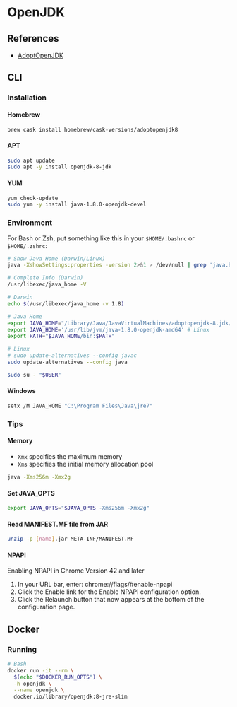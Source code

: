 # OpenJDK

## References

- [AdoptOpenJDK](https://adoptopenjdk.net/)

## CLI

### Installation

#### Homebrew

```sh
brew cask install homebrew/cask-versions/adoptopenjdk8
```

#### APT

```sh
sudo apt update
sudo apt -y install openjdk-8-jdk
```

#### YUM

```sh
yum check-update
sudo yum -y install java-1.8.0-openjdk-devel
```

### Environment

For Bash or Zsh, put something like this in your `$HOME/.bashrc` or `$HOME/.zshrc`:

```sh
# Show Java Home (Darwin/Linux)
java -XshowSettings:properties -version 2>&1 > /dev/null | grep 'java.home'

# Complete Info (Darwin)
/usr/libexec/java_home -V
```

```sh
# Darwin
echo $(/usr/libexec/java_home -v 1.8)

# Java Home
export JAVA_HOME="/Library/Java/JavaVirtualMachines/adoptopenjdk-8.jdk/Contents/Home" # Darwin
export JAVA_HOME='/usr/lib/jvm/java-1.8.0-openjdk-amd64' # Linux
export PATH="$JAVA_HOME/bin:$PATH"
```

```sh
# Linux
# sudo update-alternatives --config javac
sudo update-alternatives --config java
```

```sh
sudo su - "$USER"
```

#### Windows

```sh
setx /M JAVA_HOME "C:\Program Files\Java\jre7"
```

### Tips

#### Memory

- `Xmx` specifies the maximum memory
- `Xms` specifies the initial memory allocation pool

```sh
java -Xms256m -Xmx2g
```

#### Set JAVA_OPTS

```sh
export JAVA_OPTS="$JAVA_OPTS -Xms256m -Xmx2g"
```

#### Read MANIFEST.MF file from JAR

```sh
unzip -p [name].jar META-INF/MANIFEST.MF
```

#### NPAPI

Enabling NPAPI in Chrome Version 42 and later

1. In your URL bar, enter: chrome://flags/#enable-npapi
2. Click the Enable link for the Enable NPAPI configuration option.
3. Click the Relaunch button that now appears at the bottom of the configuration page.

## Docker

### Running

```sh
# Bash
docker run -it --rm \
  $(echo "$DOCKER_RUN_OPTS") \
  -h openjdk \
  --name openjdk \
  docker.io/library/openjdk:8-jre-slim
```
